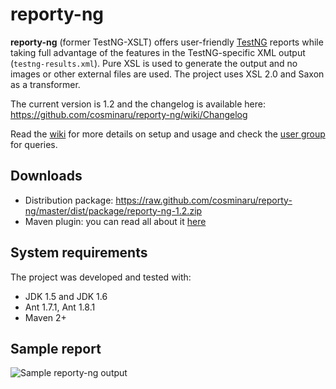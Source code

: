 reporty-ng
==========
**reporty-ng** (former TestNG-XSLT) offers user-friendly [TestNG](http://testng.org/doc/index.html) reports while taking full advantage of the features in the TestNG-specific XML output (`testng-results.xml`). Pure XSL is used to generate the output and no images or other external files are used. The project uses XSL 2.0 and Saxon as a transformer.

The current version is 1.2 and the changelog is available here: https://github.com/cosminaru/reporty-ng/wiki/Changelog

Read the [wiki](https://github.com/cosminaru/reporty-ng/wiki) for more details on setup and usage and check the [user group](http://groups.google.com/group/reporty-ng) for queries.

## Downloads
 * Distribution package: https://raw.github.com/cosminaru/reporty-ng/master/dist/package/reporty-ng-1.2.zip
 * Maven plugin: you can read all about it [here](https://github.com/cosminaru/reporty-ng/wiki/MavenPlugin)

## System requirements
The project was developed and tested with:

 * JDK 1.5 and JDK 1.6
 * Ant 1.7.1, Ant 1.8.1
 * Maven 2+

## Sample report

![Sample reporty-ng output](https://raw.github.com/cosminaru/reporty-ng/master/dist/web-content/sample-report.png)

